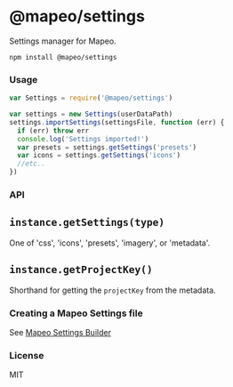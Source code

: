 # @mapeo/settings

Settings manager for Mapeo.

```
npm install @mapeo/settings
```

### Usage

```js
var Settings = require('@mapeo/settings')

var settings = new Settings(userDataPath)
settings.importSettings(settingsFile, function (err) {
  if (err) throw err
  console.log('Settings imported!')
  var presets = settings.getSettings('presets')
  var icons = settings.getSettings('icons')
  //etc..
})
```

### API

## ```instance.getSettings(type)```

One of 'css', 'icons', 'presets', 'imagery', or 'metadata'.

## ```instance.getProjectKey()```

Shorthand for getting the `projectKey` from the metadata.

### Creating a Mapeo Settings file

See [Mapeo Settings Builder](https://github.com/digidem/mapeo-settings-builder)

### License

MIT
